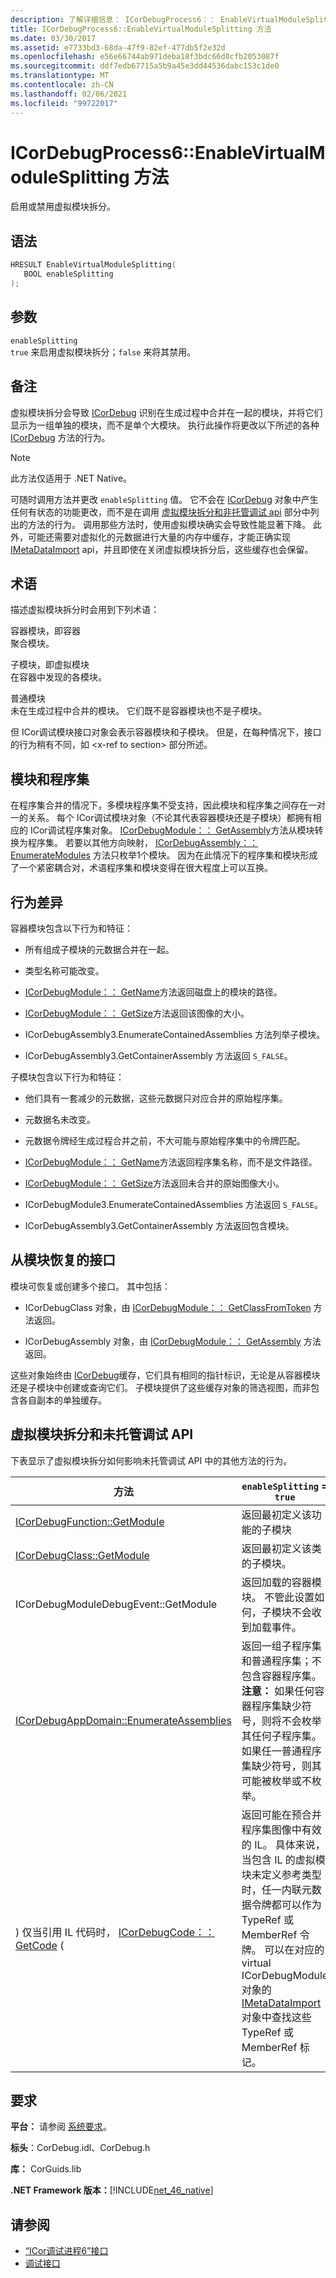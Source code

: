 ```yaml
---
description: 了解详细信息： ICorDebugProcess6：： EnableVirtualModuleSplitting 方法
title: ICorDebugProcess6::EnableVirtualModuleSplitting 方法
ms.date: 03/30/2017
ms.assetid: e7733bd3-68da-47f9-82ef-477db5f2e32d
ms.openlocfilehash: e56e66744ab971deba18f3bdc66d0cfb2053087f
ms.sourcegitcommit: ddf7edb67715a5b9a45e3dd44536dabc153c1de0
ms.translationtype: MT
ms.contentlocale: zh-CN
ms.lasthandoff: 02/06/2021
ms.locfileid: "99722017"
---
```

# <a name="icordebugprocess6enablevirtualmodulesplitting-method"></a>ICorDebugProcess6::EnableVirtualModuleSplitting 方法

启用或禁用虚拟模块拆分。  
  
## <a name="syntax"></a>语法  
  
```cpp  
HRESULT EnableVirtualModuleSplitting(  
   BOOL enableSplitting  
);  
```  
  
## <a name="parameters"></a>参数  

 `enableSplitting`  
 `true` 来启用虚拟模块拆分；`false` 来将其禁用。  
  
## <a name="remarks"></a>备注  

 虚拟模块拆分会导致 [ICorDebug](icordebug-interface.md) 识别在生成过程中合并在一起的模块，并将它们显示为一组单独的模块，而不是单个大模块。 执行此操作将更改以下所述的各种 [ICorDebug](icordebug-interface.md) 方法的行为。  
  
> [!NOTE]
> 此方法仅适用于 .NET Native。  
  
 可随时调用方法并更改 `enableSplitting` 值。 它不会在 [ICorDebug](icordebug-interface.md) 对象中产生任何有状态的功能更改，而不是在调用 [虚拟模块拆分和非托管调试 api](#APIs) 部分中列出的方法的行为。 调用那些方法时，使用虚拟模块确实会导致性能显著下降。 此外，可能还需要对虚拟化的元数据进行大量的内存中缓存，才能正确实现 [IMetaDataImport](../metadata/imetadataimport-interface.md) api，并且即使在关闭虚拟模块拆分后，这些缓存也会保留。  
  
## <a name="terminology"></a>术语  

 描述虚拟模块拆分时会用到下列术语：  
  
 容器模块，即容器  
 聚合模块。  
  
 子模块，即虚拟模块  
 在容器中发现的各模块。  
  
 普通模块  
 未在生成过程中合并的模块。 它们既不是容器模块也不是子模块。  
  
 但 ICor调试模块接口对象会表示容器模块和子模块。 但是，在每种情况下，接口的行为稍有不同，如 \<x-ref to section> 部分所述。  
  
## <a name="modules-and-assemblies"></a>模块和程序集  

 在程序集合并的情况下，多模块程序集不受支持，因此模块和程序集之间存在一对一的关系。 每个 ICor调试模块对象（不论其代表容器模块还是子模块）都拥有相应的 ICor调试程序集对象。 [ICorDebugModule：： GetAssembly](icordebugmodule-getassembly-method.md)方法从模块转换为程序集。 若要以其他方向映射， [ICorDebugAssembly：： EnumerateModules](icordebugassembly-enumeratemodules-method.md) 方法只枚举1个模块。 因为在此情况下的程序集和模块形成了一个紧密耦合对，术语程序集和模块变得在很大程度上可以互换。  
  
## <a name="behavioral-differences"></a>行为差异  

 容器模块包含以下行为和特征：  
  
- 所有组成子模块的元数据合并在一起。  
  
- 类型名称可能改变。  
  
- [ICorDebugModule：： GetName](icordebugmodule-getname-method.md)方法返回磁盘上的模块的路径。  
  
- [ICorDebugModule：： GetSize](icordebugmodule-getsize-method.md)方法返回该图像的大小。  
  
- ICorDebugAssembly3.EnumerateContainedAssemblies 方法列举子模块。  
  
- ICorDebugAssembly3.GetContainerAssembly 方法返回 `S_FALSE`。  
  
 子模块包含以下行为和特征：  
  
- 他们具有一套减少的元数据，这些元数据只对应合并的原始程序集。  
  
- 元数据名未改变。  
  
- 元数据令牌经生成过程合并之前，不大可能与原始程序集中的令牌匹配。  
  
- [ICorDebugModule：： GetName](icordebugmodule-getname-method.md)方法返回程序集名称，而不是文件路径。  
  
- [ICorDebugModule：： GetSize](icordebugmodule-getsize-method.md)方法返回未合并的原始图像大小。  
  
- ICorDebugModule3.EnumerateContainedAssemblies 方法返回 `S_FALSE`。  
  
- ICorDebugAssembly3.GetContainerAssembly 方法返回包含模块。  
  
## <a name="interfaces-retrieved-from-modules"></a>从模块恢复的接口  

 模块可恢复或创建多个接口。 其中包括：  
  
- ICorDebugClass 对象，由 [ICorDebugModule：： GetClassFromToken](icordebugmodule-getclassfromtoken-method.md) 方法返回。  
  
- ICorDebugAssembly 对象，由 [ICorDebugModule：： GetAssembly](icordebugmodule-getassembly-method.md) 方法返回。  
  
 这些对象始终由 [ICorDebug](icordebug-interface.md)缓存，它们具有相同的指针标识，无论是从容器模块还是子模块中创建或查询它们。 子模块提供了这些缓存对象的筛选视图，而非包含各自副本的单独缓存。  
  
<a name="APIs"></a>

## <a name="virtual-module-splitting-and-the-unmanaged-debugging-apis"></a>虚拟模块拆分和未托管调试 API  

 下表显示了虚拟模块拆分如何影响未托管调试 API 中的其他方法的行为。  
  
|方法|`enableSplitting` = `true`|`enableSplitting` = `false`|  
|------------|---------------------------------|----------------------------------|  
|[ICorDebugFunction::GetModule](icordebugfunction-getmodule-method.md)|返回最初定义该功能的子模块|返回该功能合并到的容器模块|  
|[ICorDebugClass::GetModule](icordebugclass-getmodule-method.md)|返回最初定义该类的子模块。|返回该类合并到的容器模块。|  
|ICorDebugModuleDebugEvent::GetModule|返回加载的容器模块。 不管此设置如何，子模块不会收到加载事件。|返回加载的容器模块。|  
|[ICorDebugAppDomain::EnumerateAssemblies](icordebugappdomain-enumerateassemblies-method.md)|返回一组子程序集和普通程序集；不包含容器程序集。 **注意：**  如果任何容器程序集缺少符号，则将不会枚举其任何子程序集。 如果任一普通程序集缺少符号，则其可能被枚举或不枚举。|返回一组子程序集和普通程序集；不包含子程序集。 **注意：**  如果任何常规程序集缺少符号，则可以或不会枚举它。|  
|) 仅当引用 IL 代码时， [ICorDebugCode：： GetCode](icordebugcode-getcode-method.md) (|返回可能在预合并程序集图像中有效的 IL。 具体来说，当包含 IL 的虚拟模块未定义参考类型时，任一内联元数据令牌都可以作为 TypeRef 或 MemberRef 令牌。 可以在对应的 virtual ICorDebugModule 对象的 [IMetaDataImport](../metadata/imetadataimport-interface.md) 对象中查找这些 TypeRef 或 MemberRef 标记。|返回预合并程序集图像中的 IL。|  
  
## <a name="requirements"></a>要求  

 **平台：** 请参阅 [系统要求](../../get-started/system-requirements.md)。  
  
 **标头**：CorDebug.idl、CorDebug.h  
  
 **库：** CorGuids.lib  
  
 **.NET Framework 版本：**[!INCLUDE[net_46_native](../../../../includes/net-46-native-md.md)]  
  
## <a name="see-also"></a>请参阅

- [“ICor调试进程6”接口](icordebugprocess6-interface.md)
- [调试接口](debugging-interfaces.md)
